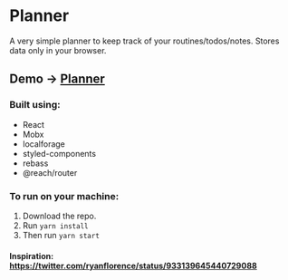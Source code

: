 # Planner

A very simple planner to keep track of your routines/todos/notes. Stores data only in your browser.

## Demo -> [Planner](https://websymphony.github.io/planner)

### Built using:

* React
* Mobx
* localforage
* styled-components
* rebass
* @reach/router

### To run on your machine:

1. Download the repo.
2. Run `yarn install`
3. Then run `yarn start`

#### Inspiration: https://twitter.com/ryanflorence/status/933139645440729088
